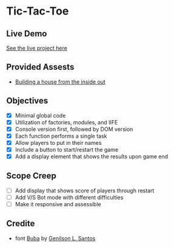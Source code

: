 # Tic-Tac-Toe

## Live Demo
[See the live project here](https://sahilcreate.github.io/tic-tac-toe/)

## Provided Assests
* [Building a house from the inside out](https://www.ayweb.dev/blog/building-a-house-from-the-inside-out)

## Objectives 
- [x] Minimal global code
- [x] Utilization of factories, modules, and IIFE
- [x] Console version first, followed by DOM version
- [x] Each function performs a single task
- [x] Allow players to put in their names
- [x] Include a button to start/restart the game
- [x] Add a display element that shows the results upon game end

## Scope Creep
- [ ] Add display that shows score of players through restart
- [ ] Add V/S Bot mode with different difficulties
- [ ] Make it responsive and assessible

## Credite
* font [Buba](https://www.dafont.com/buba.font) by [Genilson L. Santos](https://www.dafont.com/genilson-lima.d1429)